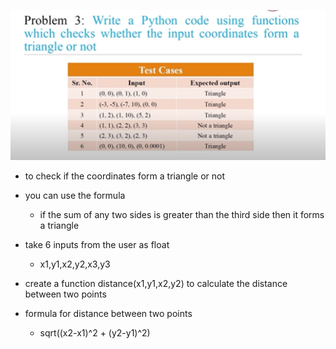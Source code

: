 ![alt text](image-2.png)
- to check if the coordinates form a triangle or not
- you can use the formula
    - if the sum of any two sides is greater than the third side then it forms a triangle

- take 6 inputs from the user as float
    - x1,y1,x2,y2,x3,y3
- create a function distance(x1,y1,x2,y2) to calculate the distance between two points

- formula for distance between two points
    - sqrt((x2-x1)^2 + (y2-y1)^2)